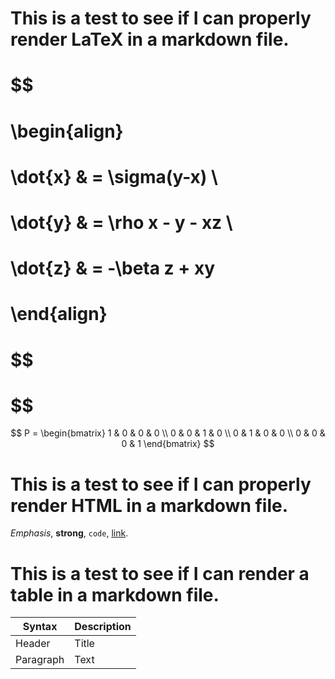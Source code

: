# This is a test to see if I can properly render LaTeX in a markdown file.

# $$
# \begin{align}
# \dot{x} & = \sigma(y-x) \\
# \dot{y} & = \rho x - y - xz \\
# \dot{z} & = -\beta z + xy
# \end{align}
# $$
#
# $$

$$
P = \begin{bmatrix}
1 & 0 & 0 & 0 \\
0 & 0 & 1 & 0 \\
0 & 1 & 0 & 0 \\
0 & 0 & 0 & 1
\end{bmatrix}
$$

# This is a test to see if I can properly render HTML in a markdown file.

<em>Emphasis</em>, <strong>strong</strong>, <code>code</code>, <a href="http://example.com">link</a>.

# This is a test to see if I can render a table in a markdown file.

| Syntax | Description |
| ----------- | ----------- |
| Header | Title |
| Paragraph | Text |
